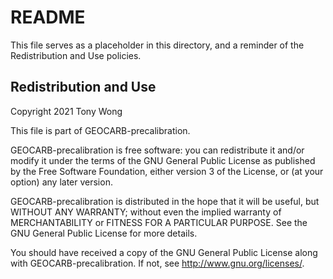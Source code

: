 # README

This file serves as a placeholder in this directory, and a reminder of the Redistribution and Use policies.

## Redistribution and Use

Copyright 2021 Tony Wong

This file is part of GEOCARB-precalibration.

GEOCARB-precalibration is free software: you can redistribute it and/or modify it under the terms of the GNU General Public License as published by the Free Software Foundation, either version 3 of the License, or (at your option) any later version.

GEOCARB-precalibration is distributed in the hope that it will be useful, but WITHOUT ANY WARRANTY; without even the implied warranty of MERCHANTABILITY or FITNESS FOR A PARTICULAR PURPOSE.  See the GNU General Public License for more details.

You should have received a copy of the GNU General Public License along with GEOCARB-precalibration.  If not, see <http://www.gnu.org/licenses/>.
